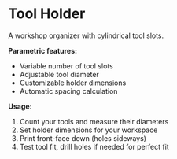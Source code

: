 # Tool Holder

A workshop organizer with cylindrical tool slots.

**Parametric features:**

- Variable number of tool slots
- Adjustable tool diameter
- Customizable holder dimensions
- Automatic spacing calculation

**Usage:**

1. Count your tools and measure their diameters
2. Set holder dimensions for your workspace
3. Print front-face down (holes sideways)
4. Test tool fit, drill holes if needed for perfect fit